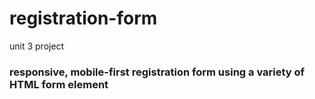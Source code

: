 # registration-form
unit 3 project 

### responsive, mobile-first registration form using a variety of HTML form element
